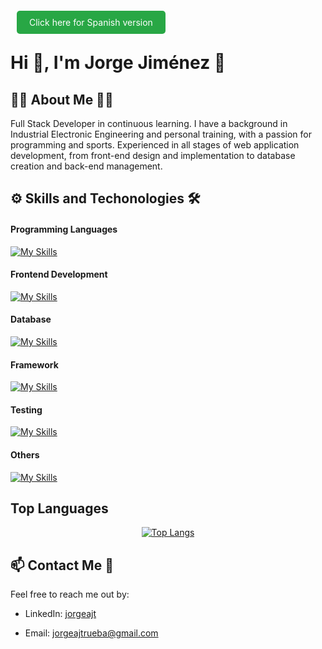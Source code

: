 
<a href="README_ES.md" style="background-color: #28a745; color: white; padding: 10px 20px; text-decoration: none; border-radius: 5px; margin: 0 10px;">Click here for Spanish version</a>

# Hi 👋, I'm Jorge Jiménez 💪

## 👨‍💻 About Me 🏋️‍♂️
Full Stack Developer in continuous learning. I have a background in Industrial Electronic Engineering and personal training, with a passion for programming and sports. Experienced in all stages of web application development, from front-end design and implementation to database creation and back-end management.

## ⚙ Skills and Techonologies 🛠
#### Programming Languages
[![My Skills](https://skillicons.dev/icons?i=js,ts,py)](https://skillicons.dev)

#### Frontend Development
[![My Skills](https://skills-icons.vercel.app/api/icons?i=html,css,bootstrap,react)](https://skills-icons.vercel.app)

#### Database
[![My Skills](https://skills-icons.vercel.app/api/icons?i=mysql,postgresql)](https://skills-icons.vercel.app)

#### Framework
[![My Skills](https://skills-icons.vercel.app/api/icons?i=flask,fastapi)](https://skills-icons.vercel.app)

#### Testing
[![My Skills](https://skills-icons.vercel.app/api/icons?i=jest,pytest)](https://skills-icons.vercel.app)

#### Others
[![My Skills](https://skills-icons.vercel.app/api/icons?i=nodejs,git,github,postman,arduino)](https://skills-icons.vercel.app)

## Top Languages
<p align="center">
  <a href="https://github.com/JorgeAJT/github-readme-stats">
    <img src="https://github-readme-stats.vercel.app/api/top-langs/?username=JorgeAJT&layout=donut" alt="Top Langs">
  </a>
</p>

## 📫 Contact Me 📩
Feel free to reach me out by:

- LinkedIn: [jorgeajt](https://www.linkedin.com/in/jorgeajt/)

- Email: [jorgeajtrueba@gmail.com](mailto:jorgeajtrueba@gmail.com)
